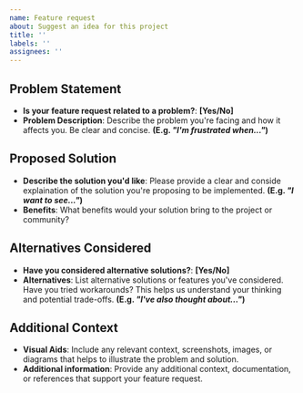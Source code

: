 ```yaml
---
name: Feature request
about: Suggest an idea for this project
title: ''
labels: ''
assignees: ''
---
```


**Problem Statement**
------------------------

* **Is your feature request related to a problem?**: **[Yes/No]**
* **Problem Description**: Describe the problem you're facing and how it affects you. Be clear and concise. **(E.g. *"I'm frustrated when..."*)**

**Proposed Solution**
-------------------------

* **Describe the solution you'd like**: Please provide a clear and conside explaination of the solution you're proposing to be implemented. **(E.g. *"I want to see..."*)**
* **Benefits**: What benefits would your solution bring to the project or community?

**Alternatives Considered**
---------------------------

* **Have you considered alternative solutions?**: **[Yes/No]**
* **Alternatives**: List alternative solutions or features you've considered. Have you tried workarounds? This helps us understand your thinking and potential trade-offs. **(E.g. *"I've also thought about..."*)**

**Additional Context**
----------------------

* **Visual Aids**: Include any relevant context, screenshots, images, or diagrams that helps to illustrate the problem and solution.
* **Additional information**: Provide any additional context, documentation, or references that support your feature request.

